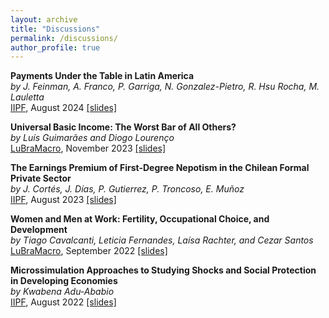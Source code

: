 ```yaml
---
layout: archive
title: "Discussions"
permalink: /discussions/
author_profile: true
---
```


**Payments Under the Table in Latin America**   
*by J. Feinman, A. Franco, P. Garriga, N. Gonzalez-Pietro, R. Hsu Rocha, M. Lauletta*    
[IIPF](https://www.conftool.pro/iipf2024/sessions.php), August 2024 [[slides]](https://avdluduvice.github.io/files/Discussion_Feinman_etal_Luduvice_Aug2024.pdf)

**Universal Basic Income: The Worst Bar of All Others?**   
*by Luís Guimarães and Diogo Lourenço*    
[LuBraMacro](https://sites.google.com/site/lubramacro), November 2023 [[slides]](https://avdluduvice.github.io/files/Discussion_Guimaraes_Lourenco_Luduvice_Nov2023.pdf)

**The Earnings Premium of First-Degree Nepotism in the Chilean Formal Private Sector**   
*by J. Cortés, J. Días, P. Gutierrez, P. Troncoso, E. Muñoz*    
[IIPF](https://www.conftool.pro/iipf2023/sessions.php), August 2023 [[slides]](https://avdluduvice.github.io/files/Discussion_Cortes_etal_Luduvice_Aug2023.pdf)

**Women and Men at Work: Fertility, Occupational Choice, and Development**   
*by Tiago Cavalcanti, Leticia Fernandes, Laísa Rachter, and Cezar Santos*    
[LuBraMacro](https://sites.google.com/site/lubramacro), September 2022 [[slides]](https://avdluduvice.github.io/files/Discussion_Cavalcanti_etal_Luduvice_Sept2022.pdf)   

**Microssimulation Approaches to Studying Shocks and Social Protection in Developing Economies**   
*by Kwabena Adu-Ababio*    
[IIPF](https://www.conftool.pro/iipf2022/sessions.php), August 2022 [[slides]](https://avdluduvice.github.io/files/Discussion_Adu-Ababio_Luduvice_Aug2022.pdf)
